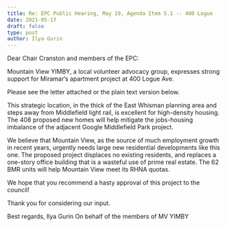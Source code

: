 ```yaml
---
title: Re: EPC Public Hearing, May 19, Agenda Item 5.1 -- 400 Logue
date: 2021-05-17
draft: false
type: post
author: Ilya Gurin
---
```


Dear Chair Cranston and members of the EPC:

Mountain View YIMBY, a local volunteer advocacy group, expresses strong support for Miramar’s apartment project at 400 Logue Ave.

Please see the letter attached or the plain text version below.

This strategic location, in the thick of the East Whisman planning area and steps away from Middlefield light rail, is excellent for high-density housing. The 408 proposed new homes will help mitigate the jobs-housing imbalance of the adjacent Google Middlefield Park project.

We believe that Mountain View, as the source of much employment growth in recent years, urgently needs large new residential developments like this one. The proposed project displaces no existing residents, and replaces a one-story office building that is a wasteful use of prime real estate. The 62 BMR units will help Mountain View meet its RHNA quotas.

We hope that you recommend a hasty approval of this project to the council!

Thank you for considering our input.

Best regards,
Ilya Gurin
On behalf of the members of MV YIMBY